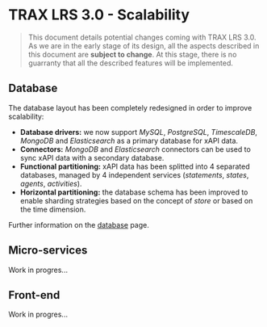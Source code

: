# TRAX LRS 3.0 - Scalability

> This document details potential changes coming with TRAX LRS 3.0. As we are in the early stage of its design, all the aspects described in this document are **subject to change**. At this stage, there is no guarranty that all the described features will be implemented.


## Database

The database layout has been completely redesigned in order to improve scalability:

- **Database drivers:** we now support *MySQL*, *PostgreSQL*, *TimescaleDB*, *MongoDB* and *Elasticsearch* as a primary database for xAPI data.
- **Connectors:** *MongoDB* and *Elasticsearch* connectors can be used to sync xAPI data with a secondary database.
- **Functional partitioning:** xAPI data has been splitted into 4 separated databases, managed by 4 independent services (*statements*, *states*, *agents*, *activities*).
- **Horizontal partitioning:** the database schema has been improved to enable sharding strategies based on the concept of *store* or based on the time dimension.

Further information on the [database](database.md) page.


## Micro-services

Work in progres...


## Front-end

Work in progres...

